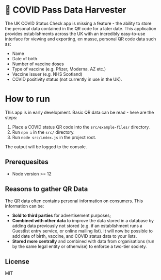 # 📱 COVID Pass Data Harvester

The UK COVID Status Check app is missing a feature - the ability to store the personal data contained in the QR code for a later date. This application provides establishments across the UK with an incredibly easy-to-use interface for viewing and exporting, en masse, personal QR code data such as:

* Name
* Date of birth
* Number of vaccine doses
* Type of vaccine (e.g. Pfizer, Moderna, AZ etc.)
* Vaccine issuer (e.g. NHS Scotland)
* COVID positivity status (not currently in use in the UK).

<!--This app has been tested with the NHS Scotland COVID Pass Verifier and NHS Scotland COVID Status apps.-->

# How to run

This app is in early development. Basic QR data can be read - here are the steps:

1. Place a COVID status QR code into the `src/example-files/` directory.
1. Run `npm i` in the `src/` directory.
1. Run `node src/index.js` in the project root.

The output will be logged to the console.

## Prerequesites

* Node version >= 12

## Reasons to gather QR Data

The QR data often contains personal information on consumers. This information can be:

* **Sold to third parties** for advertisement purposes;
* **Combined with other data** to improve the data stored in a database by adding data previously not stored (e.g. if an establishment runs a Guestlist entry service, or online mailing list). It will now be possible to add date of birth, vaccine, and COVID status data to your lists.
* **Stored more centrally** and combined with data from organisations (run by the same legal entity or otherwise) to enforce a two-tier society.

## License

MIT